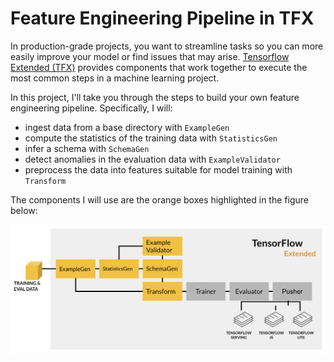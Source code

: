# Feature Engineering Pipeline in TFX

In production-grade projects, you want to streamline tasks so you can more easily improve your model or find issues that may arise. [Tensorflow Extended (TFX)](https://www.tensorflow.org/tfx) provides components that work together to execute the most common steps in a machine learning project.

In this project, I'll take you through the steps to build your own feature engineering pipeline. Specifically, I will:

* ingest data from a base directory with `ExampleGen`
* compute the statistics of the training data with `StatisticsGen`
* infer a schema with `SchemaGen`
* detect anomalies in the evaluation data with `ExampleValidator`
* preprocess the data into features suitable for model training with `Transform`

The components I will use are the orange boxes highlighted in the figure below:

![Feature Engineering Pipeline](img/feature_eng_pipeline.png)

